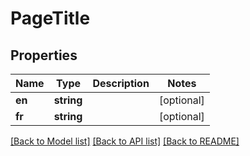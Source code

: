 # PageTitle

## Properties
Name | Type | Description | Notes
------------ | ------------- | ------------- | -------------
**en** | **string** |  | [optional] 
**fr** | **string** |  | [optional] 

[[Back to Model list]](../README.md#documentation-for-models) [[Back to API list]](../README.md#documentation-for-api-endpoints) [[Back to README]](../README.md)


